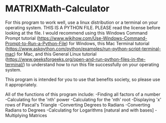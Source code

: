 # MATRIXMath-Calculator
For this program to work well, use a linux distribution or a terminal on your operating system. THIS IS A PYTHON FILE. PLEASE read the license before looking at the file. I would recommend using this Windows Command Prompt tutorial (https://www.wikihow.com/Use-Windows-Command-Prompt-to-Run-a-Python-File) for Windows, this Mac Terminal tutorial (https://www.askpython.com/python/examples/run-python-script-terminal-mac) for Mac, and this General Linux tutorial (https://www.geeksforgeeks.org/open-and-run-python-files-in-the-terminal/) to understand how to run this file successfully on your operating system.

This program is intended for you to use that benefits society, so please use it appropriately.

All of the functions of this program include:
-Finding all factors of a number
-Calculating for the 'nth' power
-Calculating for the 'nth' root
-Displaying 'x' rows of Pascal's Triangle
-Converting Degrees to Radians
-Converting Radians to Degrees
-Calculating for Logarithms [natural and with bases]
-Multiplying Matrices
